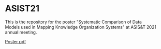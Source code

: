 # ASIST21
This is the repository for the poster "Systematic Comparison of Data Models used in Mapping Knowledge Organization Systems" at ASIS&amp;T 2021 annual meeting.

[Poster pdf](https://github.com/yiyunyc2/ASIST21/blob/main/ASIST-21-poster-yyc.pdf)
